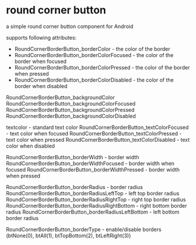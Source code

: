 round corner button
=================

a simple round corner button component for Android

supports following attributes:
- RoundCornerBorderButton_borderColor - the color of the border
- RoundCornerBorderButton_borderColorFocused - the color of the border when focused
- RoundCornerBorderButton_borderColorPressed - the color of the border when pressed
- RoundCornerBorderButton_borderColorDisabled - the color of the border when disabled

RoundCornerBorderButton_backgroundColor 
RoundCornerBorderButton_backgroundColorFocused
RoundCornerBorderButton_backgroundColorPressed
RoundCornerBorderButton_backgroundColorDisabled

textcolor - standard text color
RoundCornerBorderButton_textColorFocused - text color when focused
RoundCornerBorderButton_textColorPressed - text color when pressed
RoundCornerBorderButton_textColorDisabled - text color when disabled

RoundCornerBorderButton_borderWidth - border width
RoundCornerBorderButton_borderWidthFocused - border width when focused
RoundCornerBorderButton_borderWidthPressed - border width when pressed

RoundCornerBorderButton_borderRadius - border radius
RoundCornerBorderButton_borderRadiusLeftTop - left top border radius
RoundCornerBorderButton_borderRadiusRightTop - right top border radius 
RoundCornerBorderButton_borderRadiusRightBottom - right bottom border radius
RoundCornerBorderButton_borderRadiusLeftBottom - left bottom border radius

RoundCornerBorderButton_borderType - enable/disable borders (btNone(0), btAll(1), btTopBottom(2), btLeftRight(3))

